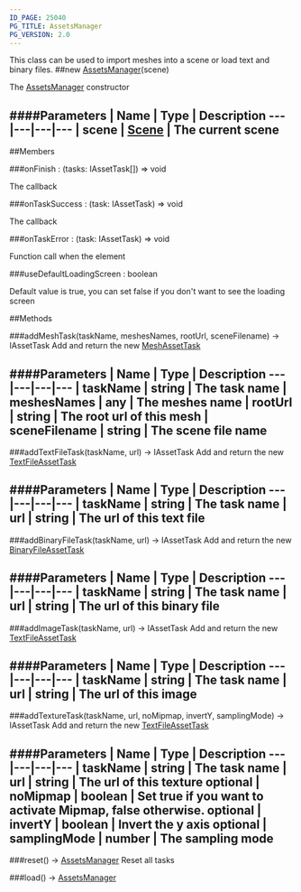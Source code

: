 ```yaml
---
ID_PAGE: 25040
PG_TITLE: AssetsManager
PG_VERSION: 2.0
---
```


This class can be used to import meshes into a scene or load text and binary files.
##new [AssetsManager](/classes/AssetsManager)(scene)



The [AssetsManager](/classes/AssetsManager) constructor




####Parameters
 | Name | Type | Description
---|---|---|---
 | scene | [Scene](/classes/Scene) | The current scene
---

##Members

###onFinish : (tasks: IAssetTask[]) =&gt; void




The callback



###onTaskSuccess : (task: IAssetTask) =&gt; void




The callback



###onTaskError : (task: IAssetTask) =&gt; void




Function call when the element



###useDefaultLoadingScreen : boolean




Default value is true, you can set false if you don't want to see the loading screen











##Methods

###addMeshTask(taskName, meshesNames, rootUrl, sceneFilename) &rarr; IAssetTask
Add and return the new [MeshAssetTask](/classes/MeshAssetTask)





####Parameters
 | Name | Type | Description
---|---|---|---
 | taskName | string | The task name
 | meshesNames | any | The meshes name
 | rootUrl | string | The root url of this mesh
 | sceneFilename | string | The scene file name
---

###addTextFileTask(taskName, url) &rarr; IAssetTask
Add and return the new [TextFileAssetTask](/classes/TextFileAssetTask)





####Parameters
 | Name | Type | Description
---|---|---|---
 | taskName | string | The task name
 | url | string | The url of this text file
---

###addBinaryFileTask(taskName, url) &rarr; IAssetTask
Add and return the new [BinaryFileAssetTask](/classes/BinaryFileAssetTask)





####Parameters
 | Name | Type | Description
---|---|---|---
 | taskName | string | The task name
 | url | string | The url of this binary file
---

###addImageTask(taskName, url) &rarr; IAssetTask
Add and return the new [TextFileAssetTask](/classes/TextFileAssetTask)





####Parameters
 | Name | Type | Description
---|---|---|---
 | taskName | string | The task name
 | url | string | The url of this image
---

###addTextureTask(taskName, url, noMipmap, invertY, samplingMode) &rarr; IAssetTask
Add and return the new [TextFileAssetTask](/classes/TextFileAssetTask)





####Parameters
 | Name | Type | Description
---|---|---|---
 | taskName | string | The task name
 | url | string | The url of this texture
optional | noMipmap | boolean | Set true if you want to activate Mipmap, false otherwise.
optional | invertY | boolean | Invert the y axis
optional | samplingMode | number | The sampling mode
---

###reset() &rarr; [AssetsManager](/classes/AssetsManager)
Reset all tasks






###load() &rarr; [AssetsManager](/classes/AssetsManager)

